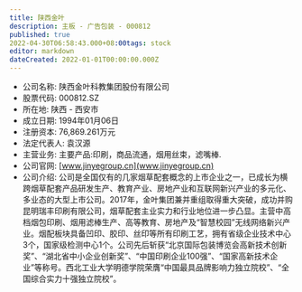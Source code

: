 ```yaml
---
title: 陕西金叶
description: 主板 - 广告包装 - 000812
published: true
2022-04-30T06:58:43.000+08:00tags: stock
editor: markdown
dateCreated: 2022-01-01T00:00:00.000Z
---
```


- 公司名称: 陕西金叶科教集团股份有限公司
- 股票代码: 000812.SZ
- 所在地: 陕西 - 西安市
- 成立日期: 1994年01月06日
- 注册资本: 76,869.261万元
- 法定代表人: 袁汉源
- 主营业务: 主要产品:印刷，商品流通，烟用丝束，滤嘴棒.
- 公司官网: [www.jinyegroup.cn](www.jinyegroup.cn)
- 公司介绍: 公司是全国仅有的几家烟草配套概念的上市企业之一，已成长为横跨烟草配套产品研发生产、教育产业、房地产业和互联网新兴产业的多元化、多业态的大型上市公司。2017年，金叶集团兼并重组取得重大突破，成功并购昆明瑞丰印刷有限公司，烟草配套主业实力和行业地位进一步凸显。主营中高档烟包印刷、烟用滤棒生产、高等教育、房地产及“智慧校园”无线网络新兴产业。烟配板块具备凹印、胶印、丝印等所有印刷工艺，拥有省级企业技术中心3个，国家级检测中心1个。公司先后斩获“北京国际包装博览会高新技术创新奖”、“湖北省中小企业创新奖”、“中国印刷企业100强”、“国家高新技术企业”等称号。西北工业大学明德学院荣膺“中国最具品牌影响力独立院校”、“全国综合实力十强独立院校”。


